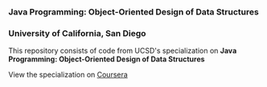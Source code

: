 ### Java Programming: Object-Oriented Design of Data Structures

### University of California, San Diego

This repository consists of code from UCSD's specialization on **Java Programming: Object-Oriented Design of Data Structures**

View the specialization on [Coursera](https://www.coursera.org/specializations/java-object-oriented)
